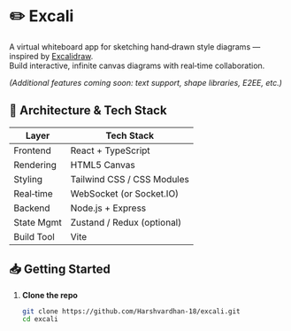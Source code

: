 # ✏️ Excali 

A virtual whiteboard app for sketching hand‑drawn style diagrams — inspired by [Excalidraw](https://github.com/excalidraw/excalidraw).  
Build interactive, infinite canvas diagrams with real‑time collaboration.


*(Additional features coming soon: text support, shape libraries, E2EE, etc.)*

## 🧩 Architecture & Tech Stack

| Layer       | Tech Stack                  |
|-------------|-----------------------------|
| Frontend    | React + TypeScript          |
| Rendering   | HTML5 Canvas                |
| Styling     | Tailwind CSS / CSS Modules |
| Real‑time   | WebSocket (or Socket.IO)    |
| Backend     | Node.js + Express           |
| State Mgmt  | Zustand / Redux (optional)  |
| Build Tool  | Vite                        |

## 📥 Getting Started

1. **Clone the repo**
   ```bash
   git clone https://github.com/Harshvardhan-18/excali.git
   cd excali
